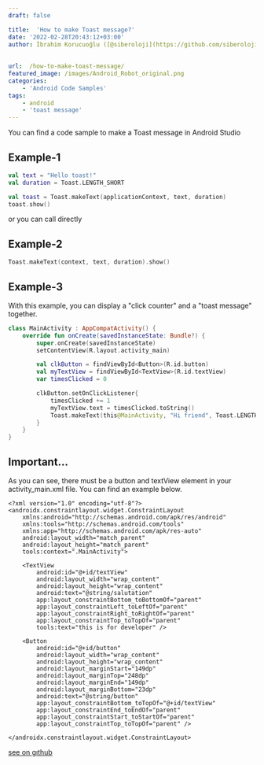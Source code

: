 ```yaml
---
draft: false

title:  'How to make Toast message?'
date: '2022-02-28T20:43:12+03:00'
author: İbrahim Korucuoğlu ([@siberoloji](https://github.com/siberoloji))
 
 
url:  /how-to-make-toast-message/
featured_image: /images/Android_Robot_original.png
categories:
    - 'Android Code Samples'
tags:
    - android
    - 'toast message'
---
```



You can find a code sample to make a Toast message in Android Studio


<!-- wp:more -->
<!--more-->
<!-- /wp:more -->


## Example-1


```kotlin
val text = "Hello toast!"
val duration = Toast.LENGTH_SHORT

val toast = Toast.makeText(applicationContext, text, duration)
toast.show()
````



or you can call directly



## Example-2


```kotlin
Toast.makeText(context, text, duration).show()
````



## Example-3



With this example, you can display a "click counter" and a "toast message" together.


```kotlin
class MainActivity : AppCompatActivity() {
    override fun onCreate(savedInstanceState: Bundle?) {
        super.onCreate(savedInstanceState)
        setContentView(R.layout.activity_main)

        val clkButton = findViewById<Button>(R.id.button)
        val myTextView = findViewById<TextView>(R.id.textView)
        var timesClicked = 0

        clkButton.setOnClickListener{
            timesClicked += 1
            myTextView.text = timesClicked.toString()
            Toast.makeText(this@MainActivity, "Hi friend", Toast.LENGTH_LONG).show()
        }
    }
}
```



## Important...



As you can see, there must be a button and textView element in your activity_main.xml file. You can find an example below.


```
<?xml version="1.0" encoding="utf-8"?>
<androidx.constraintlayout.widget.ConstraintLayout
    xmlns:android="http://schemas.android.com/apk/res/android"
    xmlns:tools="http://schemas.android.com/tools"
    xmlns:app="http://schemas.android.com/apk/res-auto"
    android:layout_width="match_parent"
    android:layout_height="match_parent"
    tools:context=".MainActivity">

    <TextView
        android:id="@+id/textView"
        android:layout_width="wrap_content"
        android:layout_height="wrap_content"
        android:text="@string/salutation"
        app:layout_constraintBottom_toBottomOf="parent"
        app:layout_constraintLeft_toLeftOf="parent"
        app:layout_constraintRight_toRightOf="parent"
        app:layout_constraintTop_toTopOf="parent"
        tools:text="this is for developer" />

    <Button
        android:id="@+id/button"
        android:layout_width="wrap_content"
        android:layout_height="wrap_content"
        android:layout_marginStart="149dp"
        android:layout_marginTop="248dp"
        android:layout_marginEnd="149dp"
        android:layout_marginBottom="23dp"
        android:text="@string/button"
        app:layout_constraintBottom_toTopOf="@+id/textView"
        app:layout_constraintEnd_toEndOf="parent"
        app:layout_constraintStart_toStartOf="parent"
        app:layout_constraintTop_toTopOf="parent" />

</androidx.constraintlayout.widget.ConstraintLayout>
```


<!-- wp:buttons -->
<div class="wp-block-buttons"><!-- wp:button {"backgroundColor":"subtle-background","textColor":"primary","className":"is-style-fill"} -->
<div class="wp-block-button is-style-fill"><a class="wp-block-button__link has-primary-color has-subtle-background-background-color has-text-color has-background wp-element-button" href="https://github.com/siberolojibilisim/Button-Click-Counter-with-toast-message" target="_blank" rel="noreferrer noopener">see on gıthub</a></div>
<!-- /wp:button --></div>
<!-- /wp:buttons -->